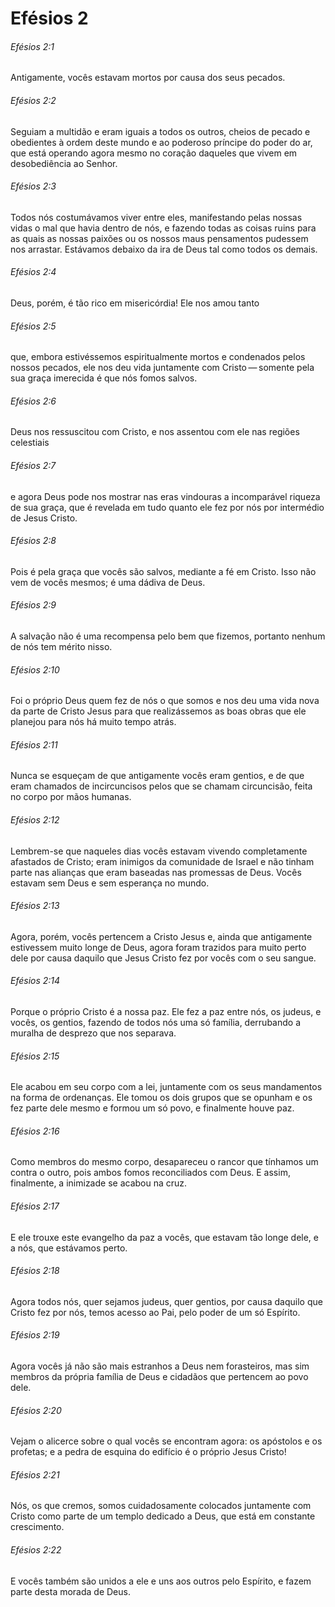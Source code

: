 # Efésios 2

###### Efésios 2:1

Antigamente, vocês estavam mortos por causa dos seus pecados.

###### Efésios 2:2

Seguiam a multidão e eram iguais a todos os outros, cheios de pecado e obedientes à ordem deste mundo e ao poderoso príncipe do poder do ar, que está operando agora mesmo no coração daqueles que vivem em desobediência ao Senhor.

###### Efésios 2:3

Todos nós costumávamos viver entre eles, manifestando pelas nossas vidas o mal que havia dentro de nós, e fazendo todas as coisas ruins para as quais as nossas paixões ou os nossos maus pensamentos pudessem nos arrastar. Estávamos debaixo da ira de Deus tal como todos os demais.

###### Efésios 2:4

Deus, porém, é tão rico em misericórdia! Ele nos amou tanto

###### Efésios 2:5

que, embora estivéssemos espiritualmente mortos e condenados pelos nossos pecados, ele nos deu vida juntamente com Cristo — somente pela sua graça imerecida é que nós fomos salvos.

###### Efésios 2:6

Deus nos ressuscitou com Cristo, e nos assentou com ele nas regiões celestiais

###### Efésios 2:7

e agora Deus pode nos mostrar nas eras vindouras a incomparável riqueza de sua graça, que é revelada em tudo quanto ele fez por nós por intermédio de Jesus Cristo.

###### Efésios 2:8

Pois é pela graça que vocês são salvos, mediante a fé em Cristo. Isso não vem de vocês mesmos; é uma dádiva de Deus.

###### Efésios 2:9

A salvação não é uma recompensa pelo bem que fizemos, portanto nenhum de nós tem mérito nisso.

###### Efésios 2:10

Foi o próprio Deus quem fez de nós o que somos e nos deu uma vida nova da parte de Cristo Jesus para que realizássemos as boas obras que ele planejou para nós há muito tempo atrás.

###### Efésios 2:11

Nunca se esqueçam de que antigamente vocês eram gentios, e de que eram chamados de incircuncisos pelos que se chamam circuncisão, feita no corpo por mãos humanas.

###### Efésios 2:12

Lembrem-se que naqueles dias vocês estavam vivendo completamente afastados de Cristo; eram inimigos da comunidade de Israel e não tinham parte nas alianças que eram baseadas nas promessas de Deus. Vocês estavam sem Deus e sem esperança no mundo.

###### Efésios 2:13

Agora, porém, vocês pertencem a Cristo Jesus e, ainda que antigamente estivessem muito longe de Deus, agora foram trazidos para muito perto dele por causa daquilo que Jesus Cristo fez por vocês com o seu sangue.

###### Efésios 2:14

Porque o próprio Cristo é a nossa paz. Ele fez a paz entre nós, os judeus, e vocês, os gentios, fazendo de todos nós uma só família, derrubando a muralha de desprezo que nos separava.

###### Efésios 2:15

Ele acabou em seu corpo com a lei, juntamente com os seus mandamentos na forma de ordenanças. Ele tomou os dois grupos que se opunham e os fez parte dele mesmo e formou um só povo, e finalmente houve paz.

###### Efésios 2:16

Como membros do mesmo corpo, desapareceu o rancor que tínhamos um contra o outro, pois ambos fomos reconciliados com Deus. E assim, finalmente, a inimizade se acabou na cruz.

###### Efésios 2:17

E ele trouxe este evangelho da paz a vocês, que estavam tão longe dele, e a nós, que estávamos perto.

###### Efésios 2:18

Agora todos nós, quer sejamos judeus, quer gentios, por causa daquilo que Cristo fez por nós, temos acesso ao Pai, pelo poder de um só Espírito.

###### Efésios 2:19

Agora vocês já não são mais estranhos a Deus nem forasteiros, mas sim membros da própria família de Deus e cidadãos que pertencem ao povo dele.

###### Efésios 2:20

Vejam o alicerce sobre o qual vocês se encontram agora: os apóstolos e os profetas; e a pedra de esquina do edifício é o próprio Jesus Cristo!

###### Efésios 2:21

Nós, os que cremos, somos cuidadosamente colocados juntamente com Cristo como parte de um templo dedicado a Deus, que está em constante crescimento.

###### Efésios 2:22

E vocês também são unidos a ele e uns aos outros pelo Espírito, e fazem parte desta morada de Deus.

